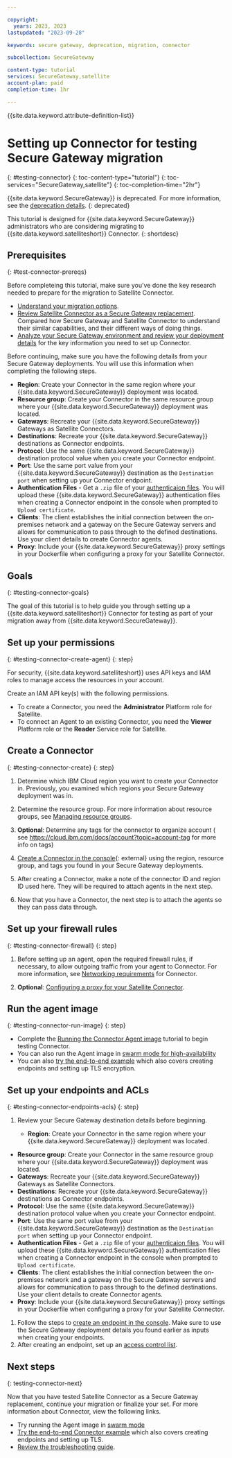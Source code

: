 ```yaml
---

copyright: 
  years: 2023, 2023
lastupdated: "2023-09-28"

keywords: secure gateway, deprecation, migration, connector

subcollection: SecureGateway

content-type: tutorial
services: SecureGateway,satellite
account-plan: paid
completion-time: 1hr

---
```


{{site.data.keyword.attribute-definition-list}}


# Setting up Connector for testing Secure Gateway migration
{: #testing-connector}
{: toc-content-type="tutorial"}
{: toc-services="SecureGateway,satellite"}
{: toc-completion-time="2hr"}

{{site.data.keyword.SecureGateway}} is deprecated. For more information, see the [deprecation details](/docs/SecureGateway?topic=SecureGateway-dep-overview).
{: deprecated}

This tutorial is designed for {{site.data.keyword.SecureGateway}} administrators who are considering migrating to {{site.data.keyword.satelliteshort}} Connector.
{: shortdesc}

## Prerequisites
{: #test-connector-prereqs}

Before completeing this tutorial, make sure you’ve done the key research needed to prepare for the migration to Satellite Connector.

- [Understand your migration options](/docs/SecureGateway?topic=SecureGateway-dep-migration-options).
- [Review Satellite Connector as a Secure Gateway replacement](/docs/SecureGateway?topic=SecureGateway-understanding-connector). Compared how Secure Gateway and Satellite Connector to understand their similar capabilities, and their different ways of doing things.
- [Analyze your Secure Gateway environment and review your deployment details](/docs/SecureGateway?topic=SecureGateway-dep-gather-sg-details) for the key information you need to set up Connector.

Before continuing, make sure you have the following details from your Secure Gateway deployments. You will use this information when completing the following steps.

- **Region**: Create your Connector in the same region where your {{site.data.keyword.SecureGateway}} deployment was located.
- **Resource group**: Create your Connector in the same resource group where your {{site.data.keyword.SecureGateway}} deployment was located.
- **Gateways**: Recreate your {{site.data.keyword.SecureGateway}} Gateways as Satellite Connectors.
- **Destinations**: Recreate your {{site.data.keyword.SecureGateway}} destinations as Connector endpoints.
- **Protocol**: Use the same {{site.data.keyword.SecureGateway}} destination protocol value when you create your Connector endpoint.
- **Port**: Use the same port value from your {{site.data.keyword.SecureGateway}} destination as the `Destination port` when setting up your Connector endpoint.
- **Authentication Files** - Get a `.zip` file of your [authenticaion files](https://test.cloud.ibm.com/docs/SecureGateway?topic=SecureGateway-nodejs-tls-ma#tls-ma-download-files). You will upload these {{site.data.keyword.SecureGateway}} authentication files when creating a Connector endpoint in the console when prompted to `Upload certificate`.
- **Clients**: The client establishes the initial connection between the on-premises network and a gateway on the Secure Gateway servers and allows for communication to pass through to the defined destinations. Use your client details to create Connector agents.
- **Proxy**: Include your {{site.data.keyword.SecureGateway}} proxy settings in your Dockerfile when configuring a proxy for your Satellite Connector.


## Goals 
{: #testing-connector-goals}

The goal of this tutorial is to help guide you through setting up a {{site.data.keyword.satelliteshort}} Connector for testing as part of your migration away from {{site.data.keyword.SecureGateway}}.


## Set up your permissions
{: #testing-connector-create-agent}
{: step}

For security, {{site.data.keyword.satelliteshort}} uses API keys and IAM roles to manage access the resources in your account.

Create an IAM API key(s) with the following permissions.

- To create a Connector, you need the **Administrator** Platform role for Satellite.
- To connect an Agent to an existing Connector, you need the **Viewer** Platform role or the **Reader** Service role for Satellite.


## Create a Connector
{: #testing-connector-create}
{: step}



1. Determine which IBM Cloud region you want to create your Connector in. Previously, you examined which regions your Secure Gateway deployment was in.

1. Determine the resource group. For more information about resource groups, see [Managing resource groups](/docs/account?topic=account-rgs&interface=ui).

1. **Optional**: Determine any tags for the connector to organize account  ( see https://cloud.ibm.com/docs/account?topic=account-tag for more info on tags)

1. [Create a Connector in the console](https://cloud.ibm.com/satellite/connectors/create){: external} using the region, resource group, and tags you found in your Secure Gateway deployments.

1. After creating a Connector, make a note of the connector ID and region ID used here. They will be required to attach agents in the next step.

1. Now that you have a Connector, the next step is to attach the agents so they can pass data through.




## Set up your firewall rules
{: #testing-connector-firewall}
{: step}

1. Before setting up an agent, open the required firewall rules, if necessary, to allow outgoing traffic from your agent to Connector. For more information, see [Networking requirements](/docs/satellite?topic=satellite-understand-connectors#network-requirements) for Connector.

1. **Optional**: [Configuring a proxy for your Satellite Connector](/docs/satellite?topic=satellite-config-connector-proxy).


## Run the agent image
{: #testing-connector-run-image}
{: step}

- Complete the [Running the Connector Agent image](/docs/satellite?topic=satellite-run-agent-locally) tutorial to begin testing Connector.
- You can also run the Agent image in [swarm mode for high-availability](/docs/satellite?topic=satellite-run-agent-swarm)
- You can also [try the end-to-end example](/docs/satellite?topic=satellite-end-to-end#create-link-endpoint) which also covers creating endpoints and setting up TLS encryption.


## Set up your endpoints and ACLs
{: #testing-connector-endpoints-acls}
{: step}

1. Review your Secure Gateway destination details before beginning.

    - **Region**: Create your Connector in the same region where your {{site.data.keyword.SecureGateway}} deployment was located.
- **Resource group**: Create your Connector in the same resource group where your {{site.data.keyword.SecureGateway}} deployment was located.
- **Gateways**: Recreate your {{site.data.keyword.SecureGateway}} Gateways as Satellite Connectors.
- **Destinations**: Recreate your {{site.data.keyword.SecureGateway}} destinations as Connector endpoints.
- **Protocol**: Use the same {{site.data.keyword.SecureGateway}} destination protocol value when you create your Connector endpoint.
- **Port**: Use the same port value from your {{site.data.keyword.SecureGateway}} destination as the `Destination port` when setting up your Connector endpoint.
- **Authentication Files** - Get a `.zip` file of your [authenticaion files](https://test.cloud.ibm.com/docs/SecureGateway?topic=SecureGateway-nodejs-tls-ma#tls-ma-download-files). You will upload these {{site.data.keyword.SecureGateway}} authentication files when creating a Connector endpoint in the console when prompted to `Upload certificate`.
- **Clients**: The client establishes the initial connection between the on-premises network and a gateway on the Secure Gateway servers and allows for communication to pass through to the defined destinations. Use your client details to create Connector agents.
- **Proxy**: Include your {{site.data.keyword.SecureGateway}} proxy settings in your Dockerfile when configuring a proxy for your Satellite Connector.

1. Follow the steps to [create an endpoint in the console](/docs/satellite?topic=satellite-connector-create-endpoints#create-connector-endpoint-console). Make sure to use the Secure Gateway deployment details you found earlier as inputs when creating your endpoints.
1. After creating an endpoint, set up an [access control list](/docs/satellite?topic=satellite-connector-create-endpoints#create-connector-rule-console).



## Next steps
{: testing-connector-next}

Now that you have tested Satellite Connector as a Secure Gateway replacement, continue your migration or finalize your set. For more information about Connector, view the following links.

- Try running the Agent image in [swarm mode](/docs/satellite?topic=satellite-run-agent-swarm)
- [Try the end-to-end Connector example](/docs/satellite?topic=satellite-end-to-end#create-link-endpoint) which also covers creating endpoints and setting up TLS.
- [Review the troubleshooting guide](/docs/satellite?topic=satellite-debug-connector).

